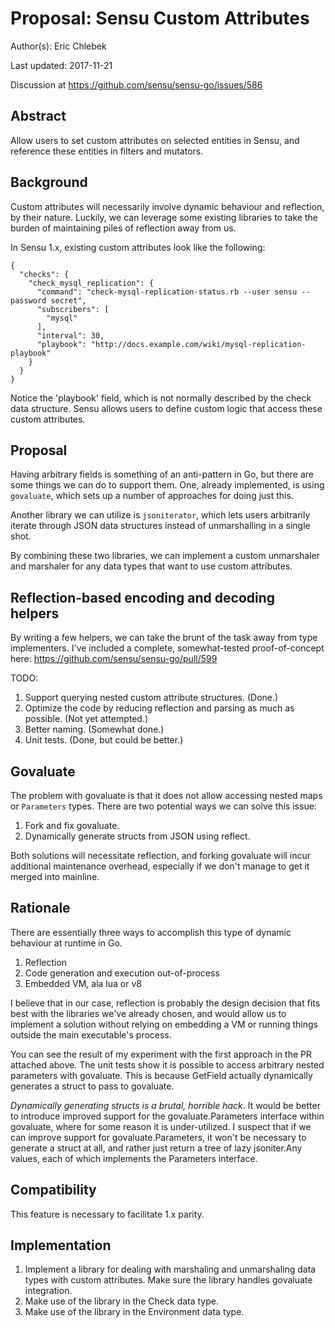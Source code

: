 # Proposal: Sensu Custom Attributes

Author(s): Eric Chlebek

Last updated: 2017-11-21

Discussion at https://github.com/sensu/sensu-go/issues/586

## Abstract

Allow users to set custom attributes on selected entities in Sensu, and
reference these entities in filters and mutators.

## Background

Custom attributes will necessarily involve dynamic behaviour and reflection,
by their nature. Luckily, we can leverage some existing libraries to take the
burden of maintaining piles of reflection away from us.

In Sensu 1.x, existing custom attributes look like the following:
```
{
  "checks": {
    "check_mysql_replication": {
      "command": "check-mysql-replication-status.rb --user sensu --password secret",
      "subscribers": [
        "mysql"
      ],
      "interval": 30,
      "playbook": "http://docs.example.com/wiki/mysql-replication-playbook"
    }
  }
}
```

Notice the 'playbook' field, which is not normally described by the check data
structure. Sensu allows users to define custom logic that access these custom
attributes.

## Proposal

Having arbitrary fields is something of an anti-pattern in Go, but there are
some things we can do to support them. One, already implemented, is using
`govaluate`, which sets up a number of approaches for doing just this.

Another library we can utilize is `jsoniterator`, which lets users arbitrarily
iterate through JSON data structures instead of unmarshalling in a single shot.

By combining these two libraries, we can implement a custom unmarshaler and
marshaler for any data types that want to use custom attributes.

## Reflection-based encoding and decoding helpers

By writing a few helpers, we can take the brunt of the task away from type
implementers. I've included a complete, somewhat-tested proof-of-concept
here: https://github.com/sensu/sensu-go/pull/599

TODO:
1. Support querying nested custom attribute structures. (Done.)
1. Optimize the code by reducing reflection and parsing as much as possible.
(Not yet attempted.)
1. Better naming. (Somewhat done.)
1. Unit tests. (Done, but could be better.)

## Govaluate

The problem with govaluate is that it does not allow accessing nested maps or
`Parameters` types. There are two potential ways we can solve this issue:

1. Fork and fix govaluate.
1. Dynamically generate structs from JSON using reflect.

Both solutions will necessitate reflection, and forking govaluate will incur
additional maintenance overhead, especially if we don't manage to get it merged
into mainline.

## Rationale

There are essentially three ways to accomplish this type of dynamic behaviour
at runtime in Go.

1. Reflection
1. Code generation and execution out-of-process
1. Embedded VM, ala lua or v8

I believe that in our case, reflection is probably the design decision that
fits best with the libraries we've already chosen, and would allow us to
implement a solution without relying on embedding a VM or running things
outside the main executable's process.

You can see the result of my experiment with the first approach in the PR
attached above. The unit tests show it is possible to access arbitrary
nested parameters with govaluate. This is because GetField actually dynamically
generates a struct to pass to govaluate.

*Dynamically generating structs is a brutal, horrible hack*. It would be better
to introduce improved support for the govaluate.Parameters interface within
govaluate, where for some reason it is under-utilized. I suspect that if we can
improve support for govaluate.Parameters, it won't be necessary to generate a
struct at all, and rather just return a tree of lazy jsoniter.Any values,
each of which implements the Parameters interface.

## Compatibility

This feature is necessary to facilitate 1.x parity.

## Implementation

1. Implement a library for dealing with marshaling and unmarshaling data types
with custom attributes. Make sure the library handles govaluate integration.
1. Make use of the library in the Check data type.
1. Make use of the library in the Environment data type.
